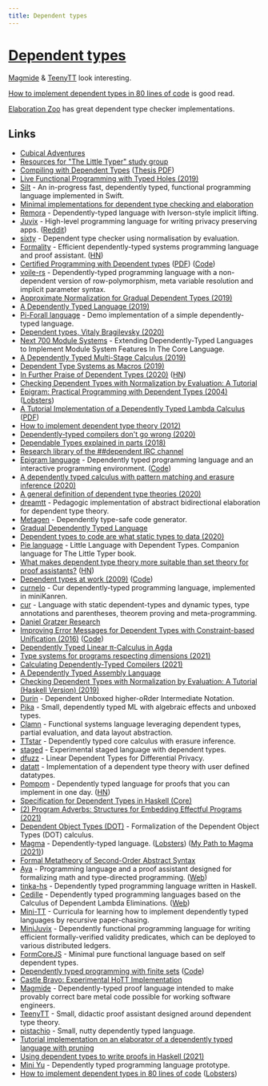 ```yaml
---
title: Dependent types
---
```


# [Dependent types](https://wiki.haskell.org/Dependent_type)

[Magmide](https://github.com/magmide/magmide) & [TeenyTT](https://github.com/TOTBWF/teenytt) look interesting.

[How to implement dependent types in 80 lines of code](https://gist.github.com/Hirrolot/27e6b02a051df333811a23b97c375196) is good read.

[Elaboration Zoo](https://github.com/AndrasKovacs/elaboration-zoo) has great dependent type checker implementations.

## Links

- [Cubical Adventures](https://www.youtube.com/watch?v=W5-ulP_JzNc)
- [Resources for "The Little Typer" study group](https://github.com/paulcadman/the-little-typer)
- [Compiling with Dependent Types](https://www.williamjbowman.com/resources/wjb-defense.pdf) ([Thesis PDF](https://www.williamjbowman.com/resources/wjb-dissertation.pdf))
- [Live Functional Programming with Typed Holes (2019)](https://www.youtube.com/watch?v=q58NFuUr0GU)
- [Silt](https://github.com/silt-lang/silt) - An in-progress fast, dependently typed, functional programming language implemented in Swift.
- [Minimal implementations for dependent type checking and elaboration](https://github.com/AndrasKovacs/elaboration-zoo)
- [Remora](https://github.com/jrslepak/Remora) - Dependently-typed language with Iverson-style implicit lifting.
- [Juvix](https://github.com/anoma/juvix) - High-level programming language for writing privacy preserving apps. ([Reddit](https://www.reddit.com/r/haskell/comments/czierr/juvix_dependentlinearlytyped_core_language_with/))
- [sixty](https://github.com/ollef/sixty) - Dependent type checker using normalisation by evaluation.
- [Formality](https://github.com/moonad/Formality) - Efficient dependently-typed systems programming language and proof assistant. ([HN](https://news.ycombinator.com/item?id=18230148))
- [Certified Programming with Dependent types](http://adam.chlipala.net/cpdt/) ([PDF](http://adam.chlipala.net/cpdt/cpdt.pdf)) ([Code](https://github.com/hargoniX/cpdt-lean))
- [voile-rs](https://github.com/owo-lang/voile-rs) - Dependently-typed programming language with a non-dependent version of row-polymorphism, meta variable resolution and implicit parameter syntax.
- [Approximate Normalization for Gradual Dependent Types (2019)](https://www.youtube.com/watch?v=e4FeQCabuOQ)
- [A Dependently Typed Language (2019)](https://www.cs.cornell.edu/courses/cs6120/2019fa/blog/dependently-typed-language/)
- [Pi-Forall language](https://github.com/sweirich/pi-forall) - Demo implementation of a simple dependently-typed language.
- [Dependent types, Vitaly Bragilevsky (2020)](https://www.youtube.com/watch?v=ohG-PRwOorA)
- [Next 700 Module Systems](https://github.com/alhassy/next-700-module-systems) - Extending Dependently-Typed Languages to Implement Module System Features In The Core Language.
- [A Dependently Typed Multi-Stage Calculus (2019)](https://arxiv.org/pdf/1908.02035.pdf)
- [Dependent Type Systems as Macros (2019)](https://www.williamjbowman.com/resources/wjb2019-depmacros.pdf)
- [In Further Praise of Dependent Types (2020)](https://golem.ph.utexas.edu/category/2020/05/in_further_praise_of_dependent.html) ([HN](https://news.ycombinator.com/item?id=23139972))
- [Checking Dependent Types with Normalization by Evaluation: A Tutorial](http://davidchristiansen.dk/tutorials/nbe/)
- [Epigram: Practical Programming with Dependent Types (2004)](http://cs.ru.nl/F.Wiedijk/courses/tt-2010/tvftl/epigram-notes.pdf) ([Lobsters](https://lobste.rs/s/v0cfko/epigram_practical_programming_with))
- [A Tutorial Implementation of a Dependently Typed Lambda Calculus](https://www.andres-loeh.de/LambdaPi/) ([PDF](https://www.andres-loeh.de/LambdaPi/LambdaPi.pdf))
- [How to implement dependent type theory (2012)](http://math.andrej.com/2012/11/08/how-to-implement-dependent-type-theory-i/)
- [Dependently-typed compilers don't go wrong (2020)](http://www.cs.nott.ac.uk/~pszgmh/bib.html#well-typed)
- [Dependable Types explained in parts (2018)](http://www.tomharding.me/2018/01/09/dependable-types/)
- [Research library of the ##dependent IRC channel](https://github.com/dpndnt/library)
- [Epigram language](http://www.e-pig.org/) - Dependently typed programming language and an interactive programming environment. ([Code](https://github.com/mietek/epigram2))
- [A dependently typed calculus with pattern matching and erasure inference (2020)](https://dl.acm.org/doi/10.1145/3408973)
- [A general definition of dependent type theories (2020)](http://math.andrej.com/2020/09/14/a-general-definition-of-dependent-type-theories/)
- [dreamtt](https://github.com/jonsterling/dreamtt) - Pedagogic implementation of abstract bidirectional elaboration for dependent type theory.
- [Metagen](https://github.com/thautwarm/Metagen) - Dependently type-safe code generator.
- [Gradual Dependently Typed Language](https://github.com/JoeyEremondi/GDTL-artifact)
- [Dependent types to code are what static types to data (2020)](https://www.poberezkin.com/posts/2020-09-04-dependent-types-to-code-are-what-static-types-to-data.html)
- [Pie language](https://github.com/the-little-typer/pie) - Little Language with Dependent Types. Companion language for The Little Typer book.
- [What makes dependent type theory more suitable than set theory for proof assistants?](https://mathoverflow.net/questions/376839/what-makes-dependent-type-theory-more-suitable-than-set-theory-for-proof-assista) ([HN](https://news.ycombinator.com/item?id=25167468))
- [Dependent types at work (2009)](https://citeseerx.ist.psu.edu/viewdoc/summary?doi=10.1.1.386.2624) ([Code](https://github.com/conal/DependentTypesAtWork-exercises))
- [curnelo](https://github.com/webyrd/curnelo) - Cur dependently-typed programming language, implemented in miniKanren.
- [cur](https://github.com/wilbowma/cur) - Language with static dependent-types and dynamic types, type annotations and parentheses, theorem proving and meta-programming.
- [Daniel Gratzer Research](https://jozefg.github.io/)
- [Improving Error Messages for Dependent Types with Constraint-based Unification (2016)](http://dspace.library.uu.nl/handle/1874/337692) ([Code](https://github.com/JoeyEremondi/lambda-pi-constraint))
- [Dependently Typed Linear π-Calculus in Agda](https://github.com/5HT/DependentLinearPi)
- [Type systems for programs respecting dimensions (2021)](https://fredriknf.com/papers/dimensions2021.pdf)
- [Calculating Dependently-Typed Compilers (2021)](http://www.cs.nott.ac.uk/~pszgmh/well-typed.pdf)
- [A Dependently Typed Assembly Language](https://www.cs.cmu.edu/~rwh/papers/dtal/icfp01.pdf)
- [Checking Dependent Types with Normalization by Evaluation: A Tutorial (Haskell Version) (2019)](https://davidchristiansen.dk/tutorials/implementing-types-hs.pdf)
- [Durin](https://github.com/tolziplohu/durin) - Dependent Unboxed higher-oRder Intermediate Notation.
- [Pika](https://github.com/tolziplohu/pika) - Small, dependently typed ML with algebraic effects and unboxed types.
- [Clamn](https://github.com/eashanhatti/clamn) - Functional systems language leveraging dependent types, partial evaluation, and data layout abstraction.
- [TTstar](https://github.com/ziman/ttstar) - Dependently typed core calculus with erasure inference.
- [staged](https://github.com/AndrasKovacs/staged) - Experimental staged language with dependent types.
- [dfuzz](https://github.com/ejgallego/dfuzz) - Linear Dependent Types for Differential Privacy.
- [datatt](https://github.com/mmcqd/datatt) - Implementation of a dependent type theory with user defined datatypes.
- [Pompom](https://github.com/caotic123/PomPom-Language) - Dependently typed language for proofs that you can implement in one day. ([HN](https://news.ycombinator.com/item?id=28725803))
- [Specification for Dependent Types in Haskell (Core)](https://github.com/sweirich/corespec)
- [(2) Program Adverbs: Structures for Embedding Effectful Programs (2021)](https://lastland.github.io/media/papers/adverbs-preprint.pdf)
- [Dependent Object Types (DOT)](https://github.com/namin/dot) - Formalization of the Dependent Object Types (DOT) calculus.
- [Magma](https://github.com/blainehansen/magma) - Dependently-typed language. ([Lobsters](https://lobste.rs/s/upzwzj/magma_dependently_typed_language)) ([My Path to Magma (2021)](https://blainehansen.me/post/my-path-to-magma/))
- [Formal Metatheory of Second-Order Abstract Syntax](https://www.cl.cam.ac.uk/~ds709/agda-soas/)
- [Aya](https://github.com/aya-prover/aya-dev) - Programming language and a proof assistant designed for formalizing math and type-directed programming. ([Web](https://www.aya-prover.org/))
- [tinka-hs](https://github.com/atennapel/tinka-hs) - Dependently typed programming language written in Haskell.
- [Cedille](https://github.com/cedille/cedille) - Dependently typed programming languages based on the Calculus of Dependent Lambda Eliminations. ([Web](https://cedille.github.io/))
- [Mini-TT](https://github.com/bollu/minitt) - Curricula for learning how to implement dependently typed languages by recursive paper-chasing.
- [MiniJuvix](https://github.com/heliaxdev/minijuvix) - Dependently functional programming language for writing efficient formally-verified validity predicates, which can be deployed to various distributed ledgers.
- [FormCoreJS](https://github.com/moonad/FormCoreJS) - Minimal pure functional language based on self dependent types.
- [Dependently typed programming with finite sets](http://firsov.ee/finset/) ([Code](https://github.com/input-output-hk/agda-finset))
- [Castle Bravo: Experimental HoTT Implementation](https://github.com/forked-from-1kasper/bravo)
- [Magmide](https://github.com/magmide/magmide) - Dependently-typed proof language intended to make provably correct bare metal code possible for working software engineers.
- [TeenyTT](https://github.com/TOTBWF/teenytt) - Small, didactic proof assistant designed around dependent type theory.
- [pistachio](https://github.com/femtomc/pistachio) - Small, nutty dependently typed language.
- [Tutorial implementation on an elaborator of a dependently typed language with pruning](https://github.com/Guest0x0/pruning-tutor)
- [Using dependent types to write proofs in Haskell (2021)](https://janmasrovira.gitlab.io/ascetic-slug/post/haskell-proofs/)
- [Mini Yu](https://github.com/andreaslyn/mini-yu) - Dependently typed programming language prototype.
- [How to implement dependent types in 80 lines of code](https://gist.github.com/Hirrolot/27e6b02a051df333811a23b97c375196) ([Lobsters](https://lobste.rs/s/ub7co8/how_implement_dependent_types_80_lines))
